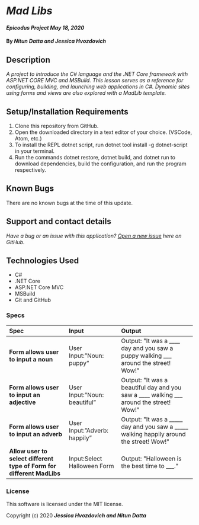 # _Mad Libs_

#### _Epicodus Project May 18, 2020_

#### By _**Nitun Datta and Jessica Hvozdovich**_


## Description

_A project to introduce the C# language and the .NET Core framework with ASP.NET CORE MVC and MSBuild. This lesson serves as a reference for configuring, building, and launching web applications in C#. Dynamic sites using forms and views are also explored with a MadLib template._

## Setup/Installation Requirements

1. Clone this repository from GitHub.
2. Open the downloaded directory in a text editor of your choice.
  (VSCode, Atom, etc.)
3. To install the REPL dotnet script, run dotnet tool install -g dotnet-script in your terminal.
4. Run the commands dotnet restore, dotnet build, and dotnet run to download dependencies, build the configuration, and run the program respectively.

## Known Bugs

There are no known bugs at the time of this update.

## Support and contact details

_Have a bug or an issue with this application? [Open a new issue](https://github.com/jhvozdovich/madlib-csharp/issues) here on GitHub._

## Technologies Used

* C#
* .NET Core
* ASP.NET Core MVC
* MSBuild
* Git and GitHub

### Specs
| Spec | Input | Output |
| :------------- | :------------- | :------------- |
| **Form allows user to input a noun** | User Input:”Noun: puppy” | Output: "It was a ____ day and you saw a puppy walking ___ around the street! Wow!" |
| **Form allows user to input an adjective** | User Input:”Noun: beautiful” | Output: "It was a beautiful day and you saw a ____ walking ___ around the street! Wow!" |
| **Form allows user to input an adverb** | User Input:”Adverb: happily” | Output: "It was a _____ day and you saw a _____ walking happily around the street! Wow!" |
| **Allow user to select different type of Form for different MadLibs**| Input:Select Halloween Form | Output: "Halloween is the best time to ___." |




### License
This software is licensed under the MIT license.

Copyright (c) 2020 **_Jessica Hvozdovich and Nitun Datta_**